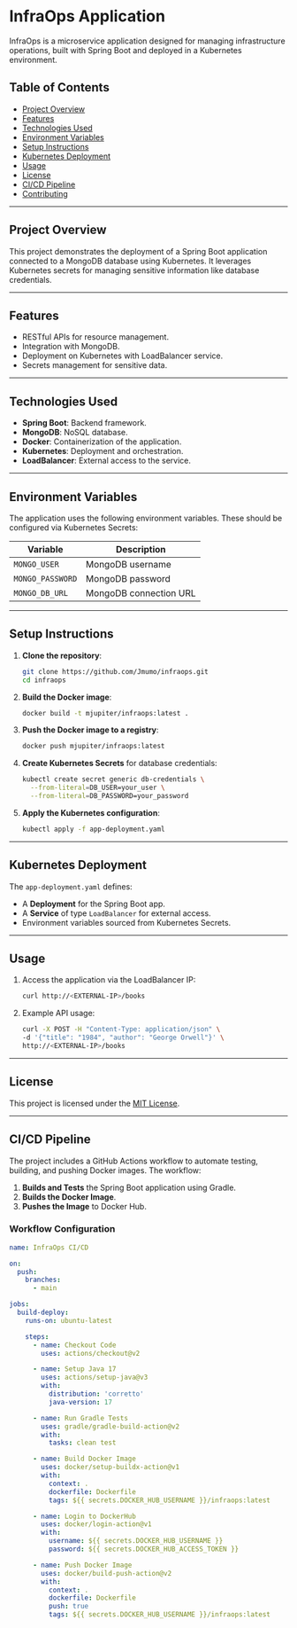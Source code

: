 # InfraOps Application

InfraOps is a microservice application designed for managing infrastructure operations, built with Spring Boot and deployed in a Kubernetes environment.

## Table of Contents

- [Project Overview](#project-overview)
- [Features](#features)
- [Technologies Used](#technologies-used)
- [Environment Variables](#environment-variables)
- [Setup Instructions](#setup-instructions)
- [Kubernetes Deployment](#kubernetes-deployment)
- [Usage](#usage)
- [License](#license)
- [CI/CD Pipeline](#ci/cd-pipeline)
- [Contributing](#contributing)

---

## Project Overview

This project demonstrates the deployment of a Spring Boot application connected to a MongoDB database using Kubernetes. It leverages Kubernetes secrets for managing sensitive information like database credentials.

---

## Features

- RESTful APIs for resource management.
- Integration with MongoDB.
- Deployment on Kubernetes with LoadBalancer service.
- Secrets management for sensitive data.

---

## Technologies Used

- **Spring Boot**: Backend framework.
- **MongoDB**: NoSQL database.
- **Docker**: Containerization of the application.
- **Kubernetes**: Deployment and orchestration.
- **LoadBalancer**: External access to the service.

---

## Environment Variables

The application uses the following environment variables. These should be configured via Kubernetes Secrets:

| Variable        | Description                    |
|-----------------|--------------------------------|
| `MONGO_USER`    | MongoDB username              |
| `MONGO_PASSWORD`| MongoDB password              |
| `MONGO_DB_URL`  | MongoDB connection URL        |

---

## Setup Instructions

1. **Clone the repository**:
    ```bash
    git clone https://github.com/Jmumo/infraops.git
    cd infraops
    ```

2. **Build the Docker image**:
    ```bash
    docker build -t mjupiter/infraops:latest .
    ```

3. **Push the Docker image to a registry**:
    ```bash
    docker push mjupiter/infraops:latest
    ```

4. **Create Kubernetes Secrets** for database credentials:
    ```bash
    kubectl create secret generic db-credentials \
      --from-literal=DB_USER=your_user \
      --from-literal=DB_PASSWORD=your_password
    ```

5. **Apply the Kubernetes configuration**:
    ```bash
    kubectl apply -f app-deployment.yaml
    ```

---

## Kubernetes Deployment

The `app-deployment.yaml` defines:

- A **Deployment** for the Spring Boot app.
- A **Service** of type `LoadBalancer` for external access.
- Environment variables sourced from Kubernetes Secrets.

---

## Usage

1. Access the application via the LoadBalancer IP:
    ```bash
    curl http://<EXTERNAL-IP>/books
    ```

2. Example API usage:
    ```bash
    curl -X POST -H "Content-Type: application/json" \
    -d '{"title": "1984", "author": "George Orwell"}' \
    http://<EXTERNAL-IP>/books
    ```

---

## License

This project is licensed under the [MIT License](LICENSE).

---

## CI/CD Pipeline

The project includes a GitHub Actions workflow to automate testing, building, and pushing Docker images. The workflow:

1. **Builds and Tests** the Spring Boot application using Gradle.
2. **Builds the Docker Image**.
3. **Pushes the Image** to Docker Hub.

### Workflow Configuration
```yaml
name: InfraOps CI/CD

on:
  push:
    branches:
      - main

jobs:
  build-deploy:
    runs-on: ubuntu-latest

    steps:
      - name: Checkout Code
        uses: actions/checkout@v2

      - name: Setup Java 17
        uses: actions/setup-java@v3
        with:
          distribution: 'corretto'
          java-version: 17

      - name: Run Gradle Tests
        uses: gradle/gradle-build-action@v2
        with:
          tasks: clean test

      - name: Build Docker Image
        uses: docker/setup-buildx-action@v1
        with:
          context: .
          dockerfile: Dockerfile
          tags: ${{ secrets.DOCKER_HUB_USERNAME }}/infraops:latest

      - name: Login to DockerHub
        uses: docker/login-action@v1
        with:
          username: ${{ secrets.DOCKER_HUB_USERNAME }}
          password: ${{ secrets.DOCKER_HUB_ACCESS_TOKEN }}

      - name: Push Docker Image
        uses: docker/build-push-action@v2
        with:
          context: .
          dockerfile: Dockerfile
          push: true
          tags: ${{ secrets.DOCKER_HUB_USERNAME }}/infraops:latest